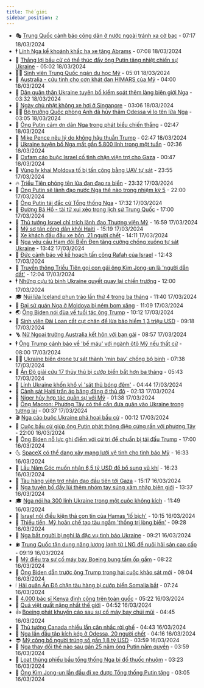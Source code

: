 ```yaml
---
title: Thế giới
sidebar_position: 2
---
```


<!-- vnexpress-the-gioi:START -->
- 🎭 [Trung Quốc cảnh báo công dân ở nước ngoài tránh xa cờ bạc](https://vnexpress.net/trung-quoc-canh-bao-cong-dan-o-nuoc-ngoai-tranh-xa-co-bac-4723590.html) - 07:17 18/03/2024
- 🕴 [Lính Nga kể khoảnh khắc hạ xe tăng Abrams](https://vnexpress.net/linh-nga-ke-khoanh-khac-ha-xe-tang-abrams-4722992.html) - 07:08 18/03/2024
- 🤭 [Thắng lợi bầu cử có thể thúc đẩy ông Putin tăng nhiệt chiến sự Ukraine](https://vnexpress.net/thang-loi-bau-cu-co-the-thuc-day-ong-putin-tang-nhiet-chien-su-ukraine-4723445.html) - 05:02 18/03/2024
- 🧑‍💻 [Sinh viên Trung Quốc ngán du học Mỹ](https://vnexpress.net/sinh-vien-trung-quoc-ngan-du-hoc-my-4723502.html) - 05:01 18/03/2024
- 🦏 [Australia - cứu tinh cho cơn khát đạn HIMARS của Mỹ](https://vnexpress.net/australia-cuu-tinh-cho-con-khat-dan-himars-cua-my-4722036.html) - 04:00 18/03/2024
- 🦒 [Dân quân thân Ukraine tuyên bố kiểm soát thêm làng biên giới Nga](https://vnexpress.net/dan-quan-than-ukraine-tuyen-bo-kiem-soat-them-lang-bien-gioi-nga-4723441.html) - 03:32 18/03/2024
- 🌈 [Ngày chủ nhật không xe hơi ở Singapore](https://vnexpress.net/ngay-chu-nhat-khong-xe-hoi-o-singapore-4723468.html) - 03:06 18/03/2024
- 🧑‍🏫 [Bộ trưởng Quốc phòng Anh đã hủy thăm Odessa vì lo tên lửa Nga](https://vnexpress.net/bo-truong-quoc-phong-anh-da-huy-tham-odessa-vi-lo-ten-lua-nga-4723438.html) - 03:05 18/03/2024
- 🐲 [Ông Putin cảm ơn dân Nga trong phát biểu chiến thắng](https://vnexpress.net/ong-putin-cam-on-dan-nga-trong-phat-bieu-chien-thang-4723434.html) - 02:47 18/03/2024
- 🦒 [Mike Pence nêu lý do không hậu thuẫn Trump](https://vnexpress.net/mike-pence-neu-ly-do-khong-hau-thuan-trump-4723427.html) - 02:47 18/03/2024
- 🐻 [Ukraine tuyên bố Nga mất gần 5.800 lính trong một tuần](https://vnexpress.net/ukraine-tuyen-bo-nga-mat-gan-5-800-linh-trong-mot-tuan-4723443.html) - 02:36 18/03/2024
- 🚀 [Oxfam cáo buộc Israel cố tình chặn viện trợ cho Gaza](https://vnexpress.net/oxfam-cao-buoc-israel-co-tinh-chan-vien-tro-cho-gaza-4723399.html) - 00:47 18/03/2024
- 🥰 [Vùng ly khai Moldova tố bị tấn công bằng UAV tự sát](https://vnexpress.net/vung-ly-khai-moldova-to-bi-tan-cong-bang-uav-tu-sat-4723394.html) - 23:55 17/03/2024
- 🔥 [Triều Tiên phóng tên lửa đạn đạo ra biển](https://vnexpress.net/trieu-tien-phong-ten-lua-dan-dao-ra-bien-4723392.html) - 23:32 17/03/2024
- 🥳 [Ông Putin sẽ lãnh đạo nước Nga thế nào trong nhiệm kỳ 5](https://vnexpress.net/ong-putin-se-lanh-dao-nuoc-nga-the-nao-trong-nhiem-ky-5-4722522.html) - 22:00 17/03/2024
- 💼 [Ông Putin tái đắc cử Tổng thống Nga](https://vnexpress.net/ong-putin-tai-dac-cu-tong-thong-nga-4723334.html) - 17:32 17/03/2024
- 🤡 [Đường Bá Hổ - tài tử xui xẻo trong lịch sử Trung Quốc](https://vnexpress.net/duong-ba-ho-tai-tu-xui-xeo-trong-lich-su-trung-quoc-4721475.html) - 17:00 17/03/2024
- 🌁 [Thủ tướng Israel chỉ trích lãnh đạo Thượng viện Mỹ](https://vnexpress.net/thu-tuong-israel-chi-trich-lanh-dao-thuong-vien-my-4723374.html) - 16:59 17/03/2024
- 🤩 [Mỹ sơ tán công dân khỏi Haiti](https://vnexpress.net/my-so-tan-cong-dan-khoi-haiti-4723365.html) - 15:19 17/03/2024
- 🎉 [Xe khách đấu đầu xe bồn, 21 người chết](https://vnexpress.net/xe-khach-dau-dau-xe-bon-21-nguoi-chet-4723360.html) - 14:11 17/03/2024
- 🎉 [Nga yêu cầu Hạm đội Biển Đen tăng cường chống xuồng tự sát Ukraine](https://vnexpress.net/nga-yeu-cau-ham-doi-bien-den-tang-cuong-chong-xuong-tu-sat-ukraine-4723327.html) - 13:42 17/03/2024
- 🌁 [Đức cảnh báo về kế hoạch tấn công Rafah của Israel](https://vnexpress.net/duc-canh-bao-ve-ke-hoach-tan-cong-rafah-cua-israel-4723346.html) - 12:43 17/03/2024
- 🌊 [Truyền thông Triều Tiên gọi con gái ông Kim Jong-un là &#39;người dẫn dắt&#39;](https://vnexpress.net/truyen-thong-trieu-tien-goi-con-gai-ong-kim-jong-un-la-nguoi-dan-dat-4723326.html) - 12:04 17/03/2024
- 🕴 [Những cựu tù binh Ukraine quyết quay lại chiến trường](https://vnexpress.net/nhung-cuu-tu-binh-ukraine-quyet-quay-lai-chien-truong-4722479.html) - 12:00 17/03/2024
- 🎓 [Núi lửa Iceland phun trào lần thứ 4 trong ba tháng](https://vnexpress.net/nui-lua-iceland-phun-trao-lan-thu-4-trong-ba-thang-4723289.html) - 11:40 17/03/2024
- 🦩 [Đại sứ quán Nga ở Moldova bị ném bom xăng](https://vnexpress.net/dai-su-quan-nga-o-moldova-bi-nem-bom-xang-4723336.html) - 11:09 17/03/2024
- 🌏 [Ông Biden nói đùa về tuổi tác ông Trump](https://vnexpress.net/ong-biden-noi-dua-ve-tuoi-tac-ong-trump-4723288.html) - 10:12 17/03/2024
- 🌋 [Sinh viên Đài Loan cắt cụt chân để lừa bảo hiểm 1,3 triệu USD](https://vnexpress.net/sinh-vien-dai-loan-cat-cut-chan-de-lua-bao-hiem-1-3-trieu-usd-4723311.html) - 09:18 17/03/2024
- 🪜 [Nữ Ngoại trưởng Australia kết hôn với bạn gái](https://vnexpress.net/nu-ngoai-truong-australia-ket-hon-voi-ban-gai-4723309.html) - 08:57 17/03/2024
- 🕴 [Ông Trump cảnh báo về &#39;bể máu&#39; với ngành ôtô Mỹ nếu thất cử](https://vnexpress.net/ong-trump-canh-bao-ve-be-mau-voi-nganh-oto-my-neu-that-cu-4723246.html) - 08:00 17/03/2024
- 🧑‍🏫 [Ukraine biến drone tự sát thành &#39;mìn bay&#39; chống bộ binh](https://vnexpress.net/ukraine-bien-drone-tu-sat-thanh-min-bay-chong-bo-binh-4721959.html) - 07:38 17/03/2024
- 🌮 [Ấn Độ giải cứu 17 thủy thủ bị cướp biển bắt hơn ba tháng](https://vnexpress.net/an-do-giai-cuu-17-thuy-thu-bi-cuop-bien-bat-hon-ba-thang-4723269.html) - 05:43 17/03/2024
- 🚦 [Lính Ukraine khốn khổ vì &#39;sát thủ bóng đêm&#39;](https://vnexpress.net/linh-ukraine-khon-kho-vi-sat-thu-bong-dem-4723239.html) - 04:44 17/03/2024
- 💫 [Cảnh sát Haiti trấn áp băng đảng ở thủ đô](https://vnexpress.net/canh-sat-haiti-tran-ap-bang-dang-o-thu-do-4723176.html) - 02:13 17/03/2024
- 🤡 [Niger hủy hợp tác quân sự với Mỹ](https://vnexpress.net/niger-huy-hop-tac-quan-su-voi-my-4723175.html) - 01:38 17/03/2024
- 🦣 [Ông Macron: Phương Tây có thể cần đưa quân vào Ukraine trong tương lai](https://vnexpress.net/ong-macron-phuong-tay-co-the-can-dua-quan-vao-ukraine-trong-tuong-lai-4723169.html) - 00:37 17/03/2024
- 🎬 [Nga cáo buộc Ukraine phá hoại bầu cử](https://vnexpress.net/nga-cao-buoc-ukraine-pha-hoai-bau-cu-4723168.html) - 00:12 17/03/2024
- 🎉 [Cuộc bầu cử giúp ông Putin phát thông điệp cứng rắn với phương Tây](https://vnexpress.net/cuoc-bau-cu-giup-ong-putin-phat-thong-diep-cung-ran-voi-phuong-tay-4722770.html) - 22:00 16/03/2024
- 🎡 [Ông Biden nỗ lực ghi điểm với cử tri để chuẩn bị tái đấu Trump](https://vnexpress.net/ong-biden-no-luc-ghi-diem-voi-cu-tri-de-chuan-bi-tai-dau-trump-4720725.html) - 17:00 16/03/2024
- 🌜 [SpaceX có thể đang xây mạng lưới vệ tinh cho tình báo Mỹ](https://vnexpress.net/spacex-co-the-dang-xay-mang-luoi-ve-tinh-cho-tinh-bao-my-4723149.html) - 16:33 16/03/2024
- 🎡 [Lầu Năm Góc muốn nhận 6,5 tỷ USD để bổ sung vũ khí](https://vnexpress.net/lau-nam-goc-muon-nhan-6-5-ty-usd-de-bo-sung-vu-khi-4723150.html) - 16:23 16/03/2024
- 🤗 [Tàu hàng viện trợ nhân đạo đầu tiên tới Gaza](https://vnexpress.net/tau-hang-vien-tro-nhan-dao-dau-tien-toi-gaza-4723135.html) - 15:17 16/03/2024
- 🦩 [Nga tuyên bố đẩy lùi thêm nhóm tay súng xâm nhập biên giới](https://vnexpress.net/nga-tuyen-bo-day-lui-them-nhom-tay-sung-xam-nhap-bien-gioi-4723130.html) - 13:37 16/03/2024
- 🎓 [Nga nói hạ 300 lính Ukraine trong một cuộc không kích](https://vnexpress.net/nga-noi-ha-300-linh-ukraine-trong-mot-cuoc-khong-kich-4723103.html) - 11:49 16/03/2024
- 🌁 [Israel nói điều kiện thả con tin của Hamas &#39;lố bịch&#39;](https://vnexpress.net/israel-noi-dieu-kien-tha-con-tin-cua-hamas-lo-bich-4723092.html) - 10:15 16/03/2024
- 🤩 [Thiếu tiền, Mỹ hoãn chế tạo tàu ngầm &#39;thống trị lòng biển&#39;](https://vnexpress.net/thieu-tien-my-hoan-che-tao-tau-ngam-thong-tri-long-bien-4723021.html) - 09:28 16/03/2024
- 👹 [Nga bắt người bị nghi là đặc vụ tình báo Ukraine](https://vnexpress.net/nga-bat-nguoi-bi-nghi-la-dac-vu-tinh-bao-ukraine-4723068.html) - 09:21 16/03/2024
- ⛽️ [Trung Quốc tận dụng năng lượng lạnh từ LNG để nuôi hải sản cao cấp](https://vnexpress.net/trung-quoc-tan-dung-nang-luong-lanh-tu-lng-de-nuoi-hai-san-cao-cap-4723006.html) - 09:19 16/03/2024
- 🚀 [Mỹ điều tra sự cố máy bay Boeing bung tấm ốp gầm](https://vnexpress.net/my-dieu-tra-su-co-may-bay-boeing-bung-tam-op-gam-4723023.html) - 08:22 16/03/2024
- 🎡 [Ông Biden dẫn trước ông Trump trong hai cuộc khảo sát mới](https://vnexpress.net/ong-biden-dan-truoc-ong-trump-trong-hai-cuoc-khao-sat-moi-4723043.html) - 08:04 16/03/2024
- 🕯 [Hải quân Ấn Độ chặn tàu hàng bị cướp biển Somalia bắt](https://vnexpress.net/hai-quan-an-do-chan-tau-hang-bi-cuop-bien-somalia-bat-4723044.html) - 07:24 16/03/2024
- 🐻 [4.000 bác sĩ Kenya đình công trên toàn quốc](https://vnexpress.net/4-000-bac-si-kenya-dinh-cong-tren-toan-quoc-4722996.html) - 05:22 16/03/2024
- 🚦 [Quả việt quất nặng nhất thế giới](https://vnexpress.net/qua-viet-quat-nang-nhat-the-gioi-4722995.html) - 04:52 16/03/2024
- 👍 [Boeing phát khuyến cáo sau sự cố máy bay chúi mũi](https://vnexpress.net/boeing-phat-khuyen-cao-sau-su-co-may-bay-chui-mui-4722952.html) - 04:45 16/03/2024
- 🚀 [Thủ tướng Canada nhiều lần cân nhắc rời ghế](https://vnexpress.net/thu-tuong-canada-nhieu-lan-can-nhac-roi-ghe-4722914.html) - 04:43 16/03/2024
- 🌮 [Nga lần đầu tập kích kép ở Odessa, 20 người chết](https://vnexpress.net/nga-lan-dau-tap-kich-kep-o-odessa-20-nguoi-chet-4722976.html) - 04:16 16/03/2024
- 😎 [Mỹ công bố người trúng số gần 1,8 tỷ USD](https://vnexpress.net/my-cong-bo-nguoi-trung-so-gan-1-8-ty-usd-4722951.html) - 03:59 16/03/2024
- 🐲 [Nga thay đổi thế nào sau gần 25 năm ông Putin nắm quyền](https://vnexpress.net/nga-thay-doi-the-nao-sau-gan-25-nam-ong-putin-nam-quyen-4721855.html) - 03:59 16/03/2024
- 💫 [Loạt thùng phiếu bầu tổng thống Nga bị đổ thuốc nhuộm](https://vnexpress.net/loat-thung-phieu-bau-tong-thong-nga-bi-do-thuoc-nhuom-4722928.html) - 03:23 16/03/2024
- 👀 [Ông Kim Jong-un lần đầu đi xe được Tổng thống Putin tặng](https://vnexpress.net/ong-kim-jong-un-lan-dau-di-xe-duoc-tong-thong-putin-tang-4722901.html) - 03:05 16/03/2024<!-- vnexpress-the-gioi:END -->
